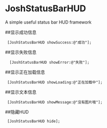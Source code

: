 # JoshStatusBarHUD
A simple useful status bar HUD framework

##显示成功信息
```objc
 [JoshStatusBarHUD showSuccess:@"成功"];
```

##显示失败信息
```objc
  [JoshStatusBarHUD showError:@"失败"];
```

##显示正在加载信息
```objc
 [JoshStatusBarHUD showLoading:@"正在加载中"];
```

##显示文本信息
```objc
 [JoshStatusBarHUD showMessage:@"没有图片哦"];
```

##隐藏HUD
```objc
 [JoshStatusBarHUD hide];
```
